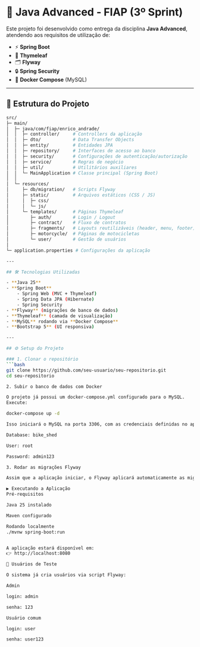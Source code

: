 # 🚀 Java Advanced - FIAP (3º Sprint)

Este projeto foi desenvolvido como entrega da disciplina **Java Advanced**, atendendo aos requisitos de utilização de:

- ⚡ **Spring Boot**
- 🎨 **Thymeleaf**
- 🗂️ **Flyway**
- 🔒 **Spring Security**
- 🐳 **Docker Compose** (MySQL)

---

## 📂 Estrutura do Projeto

```bash
src/
├─ main/
│  ├─ java/com/fiap/enrico_andrade/
│  │  ├─ controller/     # Controllers da aplicação
│  │  ├─ dto/            # Data Transfer Objects
│  │  ├─ entity/         # Entidades JPA
│  │  ├─ repository/     # Interfaces de acesso ao banco
│  │  ├─ security/       # Configurações de autenticação/autorização
│  │  ├─ service/        # Regras de negócio
│  │  ├─ util/           # Utilitários auxiliares
│  │  └─ MainApplication # Classe principal (Spring Boot)
│  │
│  └─ resources/
│     ├─ db/migration/   # Scripts Flyway
│     ├─ static/         # Arquivos estáticos (CSS / JS)
│     │  ├─ css/
│     │  └─ js/
│     └─ templates/      # Páginas Thymeleaf
│        ├─ auth/        # Login / Logout
│        ├─ contract/    # Fluxo de contratos
│        ├─ fragments/   # Layouts reutilizáveis (header, menu, footer)
│        ├─ motorcycle/  # Páginas de motocicletas
│        └─ user/        # Gestão de usuários
│
└─ application.properties # Configurações da aplicação

---

## 🛠️ Tecnologias Utilizadas

- **Java 25**
- **Spring Boot**
    - Spring Web (MVC + Thymeleaf)
    - Spring Data JPA (Hibernate)
    - Spring Security
- **Flyway** (migrações de banco de dados)
- **Thymeleaf** (camada de visualização)
- **MySQL** rodando via **Docker Compose**
- **Bootstrap 5** (UI responsiva)

---

## ⚙️ Setup do Projeto

### 1. Clonar o repositório
```bash
git clone https://github.com/seu-usuario/seu-repositorio.git
cd seu-repositorio

2. Subir o banco de dados com Docker

O projeto já possui um docker-compose.yml configurado para o MySQL.
Execute:

docker-compose up -d

Isso iniciará o MySQL na porta 3306, com as credenciais definidas no application.properties:

Database: bike_shed

User: root

Password: admin123

3. Rodar as migrações Flyway

Assim que a aplicação iniciar, o Flyway aplicará automaticamente as migrações presentes em src/main/resources/db/migration.

▶️ Executando a Aplicação
Pré-requisitos

Java 25 instalado

Maven configurado

Rodando localmente
./mvnw spring-boot:run


A aplicação estará disponível em:
👉 http://localhost:8080

🔑 Usuários de Teste

O sistema já cria usuários via script Flyway:

Admin

login: admin

senha: 123

Usuário comum

login: user

senha: user123

